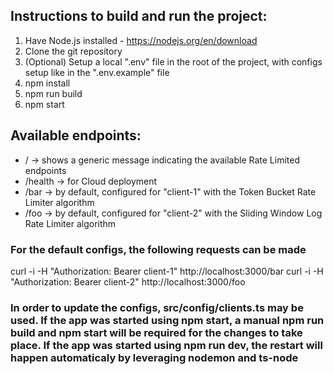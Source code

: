 ## Instructions to build and run the project:
1. Have Node.js installed - https://nodejs.org/en/download
2. Clone the git repository
3. (Optional) Setup a local ".env" file in the root of the project, with configs setup like in the ".env.example" file
3. npm install
4. npm run build
5. npm start


## Available endpoints:
- / -> shows a generic message indicating the available Rate Limited endpoints
- /health -> for Cloud deployment
- /bar -> by default, configured for "client-1" with the Token Bucket Rate Limiter algorithm
- /foo -> by default, configured for "client-2" with the Sliding Window Log Rate Limiter algorithm

### For the default configs, the following requests can be made
curl -i -H "Authorization: Bearer client-1" http://localhost:3000/bar
curl -i -H "Authorization: Bearer client-2" http://localhost:3000/foo

### In order to update the configs, src/config/clients.ts may be used. If the app was started using npm start, a manual npm run build and npm start will be required for the changes to take place. If the app was started using npm run dev, the restart will happen automaticaly by leveraging nodemon and ts-node

